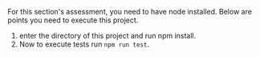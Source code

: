 For this section's assessment, you need to have node installed.
Below are points you need to execute this project.
1) enter the directory of this project and run npm install.
2) Now to execute tests run `npm run test`.
